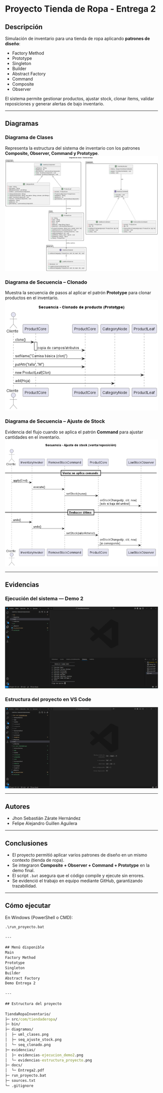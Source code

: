 # Proyecto Tienda de Ropa - Entrega 2  

## Descripción  
Simulación de inventario para una tienda de ropa aplicando **patrones de diseño**:  
- Factory Method  
- Prototype  
- Singleton  
- Builder  
- Abstract Factory  
- Command  
- Composite  
- Observer  

El sistema permite gestionar productos, ajustar stock, clonar ítems, validar reposiciones y generar alertas de bajo inventario.  

---

## Diagramas  

### Diagrama de Clases  
Representa la estructura del sistema de inventario con los patrones **Composite, Observer, Command y Prototype**.  
[![Diagrama de Clases](diagramas/uml_clases.png)](diagramas/uml_clases.png)  

### Diagrama de Secuencia – Clonado  
Muestra la secuencia de pasos al aplicar el patrón **Prototype** para clonar productos en el inventario.  
[![Diagrama de Secuencia – Clonado](diagramas/seq_clonado.png)](diagramas/seq_clonado.png)  

### Diagrama de Secuencia – Ajuste de Stock  
Evidencia del flujo cuando se aplica el patrón **Command** para ajustar cantidades en el inventario.  
[![Diagrama de Secuencia – Ajuste de Stock](diagramas/seq_ajuste_stock.png)](diagramas/seq_ajuste_stock.png)  

---

## Evidencias  

### Ejecución del sistema — Demo 2  
[![Ejecución del sistema](evidencias/evidencias-ejecucion_demo2.png)](evidencias/evidencias-ejecucion_demo2.png)  

### Estructura del proyecto en VS Code  
[![Estructura del proyecto](evidencias/evidencias-estructura_proyecto.png)](evidencias/evidencias-estructura_proyecto.png)  

---

## Autores  
- Jhon Sebastián Zárate Hernández  
- Felipe Alejandro Guillen Aguilera  

---

## Conclusiones  
- El proyecto permitió aplicar varios patrones de diseño en un mismo contexto (tienda de ropa).  
- Se integraron **Composite + Observer + Command + Prototype** en la demo final.  
- El script `.bat` asegura que el código compile y ejecute sin errores.  
- Se evidenció el trabajo en equipo mediante GitHub, garantizando trazabilidad.  

---

## Cómo ejecutar  
En Windows (PowerShell o CMD):  

```bat
.\run_proyecto.bat   

---

## Menú disponible
Main
Factory Method
Prototype
Singleton
Builder
Abstract Factory
Demo Entrega 2

---

## Estructura del proyecto

TiendaRopaInventario/
├─ src/com/tiendaderopa/      
├─ bin/                       
├─ diagramas/                 
│  ├─ uml_clases.png
│  ├─ seq_ajuste_stock.png
│  └─ seq_clonado.png
├─ evidencias/                
│  ├─ evidencias-ejecucion_demo2.png
│  └─ evidencias-estructura_proyecto.png
├─ docs/                      
│  └─ Entrega2.pdf
├─ run_proyecto.bat           
├─ sources.txt                
└─ .gitignore                 
